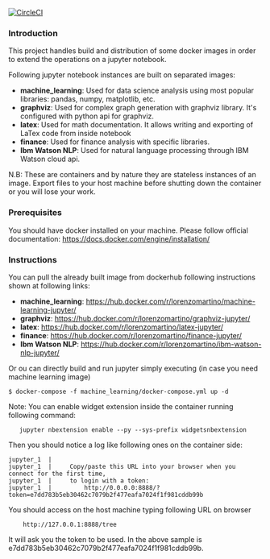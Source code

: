 [![CircleCI](https://circleci.com/gh/lorenzomartino86/machine-learning-container.svg?style=shield&circle-token=:circle-token)](https://circleci.com/gh/lorenzomartino86/machine-learning-container)

### Introduction
This project handles build and distribution of some docker images in order to extend the operations on a jupyter notebook.

Following jupyter notebook instances are built on separated images:
- **machine_learning**: Used for data science analysis using most popular libraries: pandas, numpy, matplotlib, etc.
- **graphviz**: Used for complex graph generation with graphviz library. It's configured with python api for graphviz.
- **latex**: Used for math documentation. It allows writing and exporting of LaTex code from inside notebook
- **finance**: Used for finance analysis with specific libraries.
- **Ibm Watson NLP**: Used for natural language processing through IBM Watson cloud api.

N.B: These are containers and by nature they are stateless instances of an image. Export files to your host machine before shutting down the container or you will lose your work.

### Prerequisites
You should have docker installed on your machine. Please follow official documentation: https://docs.docker.com/engine/installation/

### Instructions
You can pull the already built image from dockerhub following instructions shown at following links:
- **machine_learning**: https://hub.docker.com/r/lorenzomartino/machine-learning-jupyter/
- **graphviz**: https://hub.docker.com/r/lorenzomartino/graphviz-jupyter/
- **latex**: https://hub.docker.com/r/lorenzomartino/latex-jupyter/
- **finance**: https://hub.docker.com/r/lorenzomartino/finance-jupyter/
- **Ibm Watson NLP**: https://hub.docker.com/r/lorenzomartino/ibm-watson-nlp-jupyter/

Or ou can directly build and run jupyter simply executing (in case you need machine learning image)
```
$ docker-compose -f machine_learning/docker-compose.yml up -d 
```

Note: You can enable widget extension inside the container running following command:
```
   jupyter nbextension enable --py --sys-prefix widgetsnbextension
```


Then you should notice a log like following ones on the container side:
```
jupyter_1  |     
jupyter_1  |     Copy/paste this URL into your browser when you connect for the first time,
jupyter_1  |     to login with a token:
jupyter_1  |         http://0.0.0.0:8888/?token=e7dd783b5eb30462c7079b2f477eafa7024f1f981cddb99b
```

You should access on the host machine typing following URL on browser
```
    http://127.0.0.1:8888/tree
```

It will ask you the token to be used. In the above sample is e7dd783b5eb30462c7079b2f477eafa7024f1f981cddb99b.


